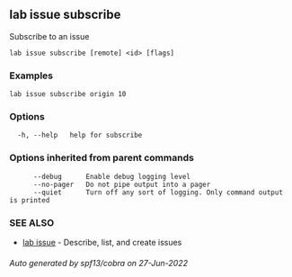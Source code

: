 ## lab issue subscribe

Subscribe to an issue

```
lab issue subscribe [remote] <id> [flags]
```

### Examples

```
lab issue subscribe origin 10
```

### Options

```
  -h, --help   help for subscribe
```

### Options inherited from parent commands

```
      --debug      Enable debug logging level
      --no-pager   Do not pipe output into a pager
      --quiet      Turn off any sort of logging. Only command output is printed
```

### SEE ALSO

* [lab issue](lab_issue.md)	 - Describe, list, and create issues

###### Auto generated by spf13/cobra on 27-Jun-2022
